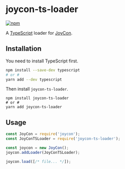 # joycon-ts-loader
[![npm](https://img.shields.io/npm/v/joycon-ts-loader.svg)](https://www.npmjs.com/package/joycon-ts-loader)

A [TypeScript](https://www.typescriptlang.org/) loader for [JoyCon](https://github.com/egoist/joycon).

## Installation

You need to install TypeScript first.

```bash
npm install --save-dev typescript
# or #
yarn add --dev typescript
```

Then install `joycon-ts-loader`.

```
npm install joycon-ts-loader
# or #
yarn add joycon-ts-loader
```

## Usage

```js
const JoyCon = require('joycon');
const JoyConTSLoader = require('joycon-ts-loader');

const joycon = new JoyCon();
joycon.addLoader(JoyConTSLoader);

joycon.load([/* file... */]);
```
